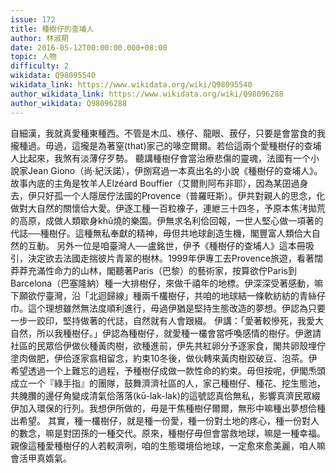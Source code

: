 ```yaml
---
issue: 172
title: 種樹仔的查埔人
author: 林淑期
date: 2016-05-12T00:00:00.000+08:00
topic: 人物
difficulty: 2
wikidata: Q98095540
wikidata_link: https://www.wikidata.org/wiki/Q98095540
author_wikidata_link: https://www.wikidata.org/wiki/Q98096288
author_wikidata: Q98096288
---
```

自細漢，我就真愛種東種西。不管是木瓜、檨仔、龍眼、菝仔，只要是會當食的我攏種過。毋過，這攏是為著窒(that)家己的喙空爾爾。若佮這兩个愛種樹仔的查埔人比起來，我煞有淡薄仔歹勢。
聽講種樹仔會當治療悲傷的靈魂，法國有一个小說家Jean Giono（尚‧紀沃諾），伊捌寫過一本真出名的小說《種樹仔的查埔人》。故事內底的主角是牧羊人Elzéard Bouffier（艾爾則阿布非耶），因為某囝過身去，伊只好孤一个人隱居佇法國的Provence（普羅旺斯）。伊共對親人的思念，化做對大自然的關懷佮大愛。伊逐工種一百粒橡子，連紲三十四冬，予原本焦洘拋荒的高原，成做人類歇身khû燒的樂園。伊無求名利佮回報，一世人堅心做一項著的代誌──種樹仔。這種無私奉獻的精神，毋但共地球創造生機，閣豐富人類佮大自然的互動。
另外一位是咱臺灣人──盧銘世，伊予《種樹仔的查埔人》這本冊吸引，決定欲去法國走揣彼片青翠的樹林。1999年伊專工去Provence旅遊，看著闊莽莽充滿性命力的山林，閣聽著Paris（巴黎）的藝術家，按算欲佇Paris到Barcelona（巴塞隆納）種一大排樹仔，來做千禧年的地標。伊深深受著感動，嘛下願欲佇臺灣，沿「北迴歸線」種兩千欉樹仔，共咱的地球結一條軟紡紡的青絲仔巾。這个理想雖然無法度順利進行，毋過伊猶是堅持生態改造的夢想。伊認為只要一步一跤印，堅持做著的代誌，自然就有人會跟綴。
伊講：「愛著較慘死，我愛大自然，所以我種樹仔。」伊認為種樹仔，就愛種一欉會當呼喚感情的樹仔。伊邀請社區的民眾佮伊做伙種黃肉樹，欲種進前，伊先共紅卵分予逐家食，閣共卵殼埋佇塗肉做肥，伊佮逐家翕相留念，約束10冬後，做伙轉來黃肉樹跤破豆、泡茶。伊希望透過一个上難忘的過程，予種樹仔成做一款性命的約束。毋但按呢，伊閣𤆬頭成立一个『綠手指』的團隊，鼓舞濟濟社區的人，家己種樹仔、種花、挖生態池，共腌臢的邊仔角變成清氣佮落落(kū-lak-lak)的這號認真佮無私，影響真濟民眾綴伊加入環保的行列。我想伊所做的，毋是干焦種樹仔爾爾，無形中嘛種出夢想佮種出希望。
其實，種一欉樹仔，就是種一份愛，種一份對土地的疼心，種一份對人的數念，嘛是對囝孫的一種交代。原來，種樹仔毋但會當救地球，嘛是一種幸福。親像這種愛種樹仔的人若較濟咧，咱的生態環境佮地球，一定愈來愈美麗，咱人嘛會活甲真媠氣。